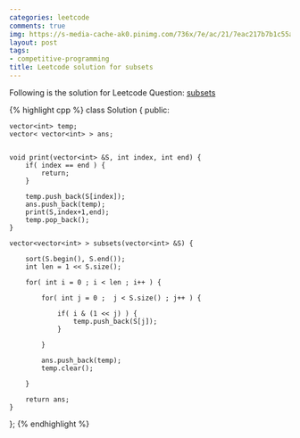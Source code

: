 ```yaml
---
categories: leetcode
comments: true
img: https://s-media-cache-ak0.pinimg.com/736x/7e/ac/21/7eac217b7b1c55ab7fd56758e4e181be.jpg
layout: post
tags:
- competitive-programming
title: Leetcode solution for subsets
---
```


Following is the solution for Leetcode Question: [subsets](https://leetcode.com/problems/subsets/)

{% highlight cpp %}
class Solution {
public:

    vector<int> temp;
    vector< vector<int> > ans;


    void print(vector<int> &S, int index, int end) {
        if( index == end ) {
            return;
        }
        
        temp.push_back(S[index]);
        ans.push_back(temp);
        print(S,index+1,end);
        temp.pop_back();
    }

    vector<vector<int> > subsets(vector<int> &S) {
        
        sort(S.begin(), S.end());
        int len = 1 << S.size();
        
        for( int i = 0 ; i < len ; i++ ) {
            
            for( int j = 0 ;  j < S.size() ; j++ ) {
                
                if( i & (1 << j) ) {
                    temp.push_back(S[j]);
                }
                
            }
            
            ans.push_back(temp);
            temp.clear();
            
        }
        
        return ans;
    }
};
{% endhighlight %}